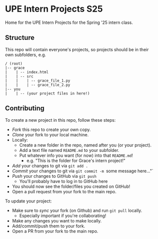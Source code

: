 # UPE Intern Projects S25
Home for the UPE Intern Projects for the Spring '25 intern class.

## Structure
This repo will contain everyone's projects, so projects should be in their own subfolders, e.g.
```
/ (root)
|-- grace
|    | -- index.html
|    | -- src
|    |    | -- grace_file_1.py
|    |    | -- grace_file_2.py
|-- you
|    | -- (your project files in here!)
```

## Contributing
To create a new project in this repo, follow these steps:  
* _Fork_ this repo to create your own copy.
* _Clone_ your fork to your local machine.
* Locally:
  * Create a new folder in the repo, named after you (or your project).
  * Add a text file named `README.md` to your subfolder.
  * Put whatever info you want (for now) into that `README.md`!
    * e.g. "This is the folder for Grace's intern project!"
* _Add_ your changes to git via `git add .`
* _Commit_ your changes to git via `git commit -m `some message here..."`
* _Push_ your changes to GitHub via `git push`
  * You'll probably have to log in to GitHub here
* You should now see the folder/files you created on GitHub!
* Open a pull request from your fork to the main repo.

To update your project:  
* Make sure to _sync_ your fork (on Github) and run `git pull` locally.
  * Especially important if you're collaborating!
* Make any changes you want to make locally.
* Add/commit/push them to your fork.
* Open a PR from your fork to the main repo.
